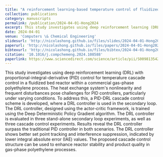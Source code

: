 ```yaml
---
title: "A reinforcement learning-based temperature control of fluidized bed reactor in gas-phase polyethylene process"
collection: publications
category: manuscripts
permalink: /publication/2024-04-01-Hong2024
excerpt: This study investigates using deep reinforcement learning (DRL) with proportional-integral-derivative (PID) control for temperature cascade control in a fluidized bed reactor within a commercial gas-phase polyethylene process. The heat exchange system's nonlinearity and frequent disturbances pose challenges for PID controllers, particularly under varying conditions. To address this, a PID-DRL cascade control scheme is developed, where a DRL controller is used in the secondary loop. The DRL controller, designed using the actor-critic framework, is trained using the Deep Deterministic Policy Gradient algorithm. The DRL controller is evaluated in three stand-alone secondary loop experiments, as well as three cascade control experiments. Results reveal the DRL controller surpass the traditional PID controller in both scenarios. The DRL controller shows better set point tracking and interference suppression, indicated by lower integral absolute error (IAE) values. The proposed cascade control structure can be used to enhance reactor stability and product quality in gas-phase polyethylene processes.
date: 2024-04-01
venue: 'Computers \& Chemical Engineering'
slidesurl: 'http://nicolashong.github.io/files/slides/2024-04-01-Hong2024.pdf'
paperurl: 'http://nicolashong.github.io/files/papers/2024-04-01-Hong2024.pdf'
bibtexurl: 'http://nicolashong.github.io/files/bibtex/2024-04-01-Hong2024.bib'
citation: '10.1016/j.compchemeng.2024.108588'
paperlink: https://www.sciencedirect.com/science/article/pii/S0098135424000061
---
```


This study investigates using deep reinforcement learning (DRL) with proportional-integral-derivative (PID) control for temperature cascade control in a fluidized bed reactor within a commercial gas-phase polyethylene process. The heat exchange system's nonlinearity and frequent disturbances pose challenges for PID controllers, particularly under varying conditions. To address this, a PID-DRL cascade control scheme is developed, where a DRL controller is used in the secondary loop. The DRL controller, designed using the actor-critic framework, is trained using the Deep Deterministic Policy Gradient algorithm. The DRL controller is evaluated in three stand-alone secondary loop experiments, as well as three cascade control experiments. Results reveal the DRL controller surpass the traditional PID controller in both scenarios. The DRL controller shows better set point tracking and interference suppression, indicated by lower integral absolute error (IAE) values. The proposed cascade control structure can be used to enhance reactor stability and product quality in gas-phase polyethylene processes.
